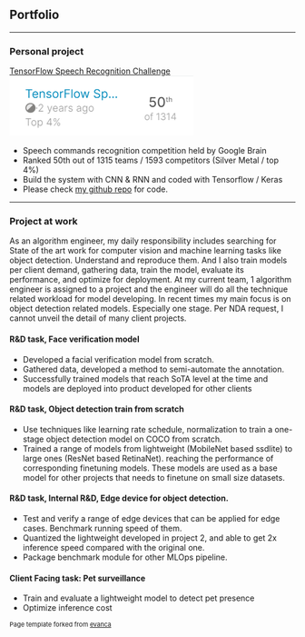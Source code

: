 ## Portfolio

---

### Personal project 

[TensorFlow Speech Recognition Challenge](https://www.kaggle.com/c/tensorflow-speech-recognition-challenge)
<img src="images/kaggle_tf_thumb.png?raw=true"/>
- Speech commands recognition competition held by Google Brain
- Ranked 50th out of 1315 teams / 1593 competitors (Silver Metal / top 4%)
- Build the system with CNN & RNN and coded with Tensorflow / Keras
- Please check [my github repo](https://github.com/PhilipXue/TF-CRNN-kaggle-voice-competition) for code.


---
### Project at work
As an algorithm engineer, my daily responsibility includes searching for State of the art work for computer vision and machine learning tasks like object detection. Understand and reproduce them. And I also train models per client demand, gathering data, train the model, evaluate its performance, and optimize for deployment. At my current team, 1 algorithm engineer is assigned to a project and the engineer will do all the technique related workload for model developing.
In recent times my main focus is on object detection related models. Especially one stage.
Per NDA request, I cannot unveil the detail of many client projects.

#### R&D task, Face verification model  
- Developed a facial verification model from scratch.  
- Gathered data, developed a method to semi-automate the annotation.  
- Successfully trained models that reach SoTA level at the time and models are deployed into product developed for other clients
  
#### R&D task, Object detection train from scratch
- Use techniques like learning rate schedule, normalization to train a one-stage object detection model on COCO from scratch.
- Trained a range of models from lightweight (MobileNet based ssdlite) to large ones (ResNet based RetinaNet). reaching the performance of corresponding finetuning models. These models are used as a base model for other projects that needs to finetune on small size datasets.
  
#### R&D task, Internal R&D, Edge device for object detection.  
- Test and verify a range of edge devices that can be applied for edge cases. Benchmark running speed of them.  
- Quantized the lightweight developed in project 2, and able to get 2x inference speed compared with the original one.  
- Package benchmark module for other MLOps pipeline.  
  
#### Client Facing task: Pet surveillance 
- Train and evaluate a lightweight model to detect pet presence
- Optimize inference cost

<p style="font-size:11px">Page template forked from <a href="https://github.com/evanca/quick-portfolio">evanca</a></p>
<!-- Remove above link if you don't want to attibute -->

